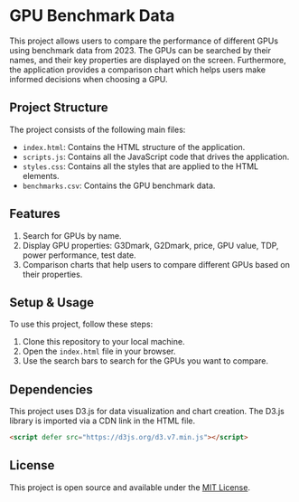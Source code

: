 # GPU Benchmark Data

This project allows users to compare the performance of different GPUs using benchmark data from 2023. The GPUs can be searched by their names, and their key properties are displayed on the screen. Furthermore, the application provides a comparison chart which helps users make informed decisions when choosing a GPU.

## Project Structure

The project consists of the following main files:

- `index.html`: Contains the HTML structure of the application.
- `scripts.js`: Contains all the JavaScript code that drives the application.
- `styles.css`: Contains all the styles that are applied to the HTML elements.
- `benchmarks.csv`: Contains the GPU benchmark data.

## Features

1. Search for GPUs by name.
2. Display GPU properties: G3Dmark, G2Dmark, price, GPU value, TDP, power performance, test date.
3. Comparison charts that help users to compare different GPUs based on their properties.

## Setup & Usage

To use this project, follow these steps:

1. Clone this repository to your local machine.
2. Open the `index.html` file in your browser.
3. Use the search bars to search for the GPUs you want to compare.

## Dependencies

This project uses D3.js for data visualization and chart creation. The D3.js library is imported via a CDN link in the HTML file.

```html
<script defer src="https://d3js.org/d3.v7.min.js"></script>
```

## License

This project is open source and available under the [MIT License](https://opensource.org/licenses/MIT).
